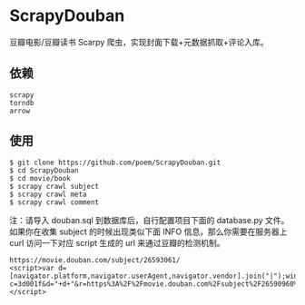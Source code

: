 ScrapyDouban
================================

豆瓣电影/豆瓣读书 Scarpy 爬虫，实现封面下载+元数据抓取+评论入库。

依赖
-------

    scrapy
    torndb
    arrow


使用
-------

    $ git clone https://github.com/poem/ScrapyDouban.git
    $ cd ScrapyDouban
    $ cd movie/book
    $ scrapy crawl subject
    $ scrapy crawl meta
    $ scrapy crawl comment


注：请导入 douban.sql 到数据库后，自行配置项目下面的 database.py 文件。如果你在收集 subject 的时候出现类似下面 INFO 信息，那么你需要在服务器上 curl 访问一下对应 script 生成的 url 来通过豆瓣的检测机制。

    https://movie.douban.com/subject/26593061/
    <script>var d=[navigator.platform,navigator.userAgent,navigator.vendor].join("|");window.location.href="https://sec.douban.com/a?c=3d001f&d="+d+"&r=https%3A%2F%2Fmovie.douban.com%2Fsubject%2F26590960%2F";</script>
